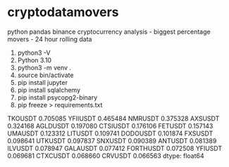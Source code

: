 # cryptodatamovers
python pandas binance cryptocurrency analysis - biggest percentage movers - 24 hour rolling data

1. python3 -V
2. Python 3.10
3. python3 -m venv .
4. source bin/activate
5. pip install jupyter
6. pip install sqlalchemy
7. pip install psycopg2-binary
8. pip freeze > requirements.txt


TKOUSDT      0.705085
YFIIUSDT     0.465484
NMRUSDT      0.375328
AXSUSDT      0.324168
AGLDUSDT     0.197080
CTSIUSDT     0.176106
FETUSDT      0.157143
UMAUSDT      0.123312
LITUSDT      0.109741
DODOUSDT     0.101874
FXSUSDT      0.098641
UTKUSDT      0.097837
SNXUSDT      0.090389
ANTUSDT      0.081389
ILVUSDT      0.078947
GALAUSDT     0.077412
FORTHUSDT    0.072508
YFIUSDT      0.069681
CTXCUSDT     0.068660
CRVUSDT      0.066563
dtype: float64